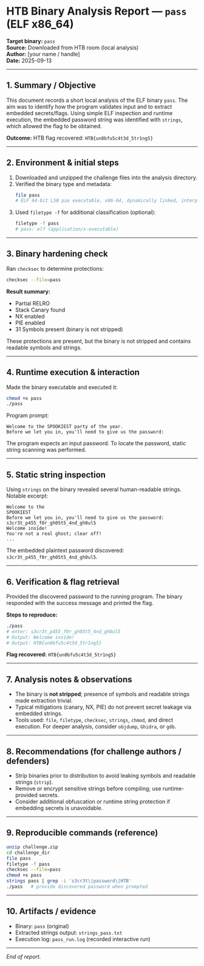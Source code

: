 # HTB Binary Analysis Report — `pass` (ELF x86_64)

**Target binary:** `pass`  
**Source:** Downloaded from HTB room (local analysis)  
**Author:** [your name / handle]  
**Date:** 2025-09-13

---

## 1. Summary / Objective
This document records a short local analysis of the ELF binary `pass`. The aim was to identify how the program validates input and to extract embedded secrets/flags. Using simple ELF inspection and runtime execution, the embedded password string was identified with `strings`, which allowed the flag to be obtained.

**Outcome:** HTB flag recovered: `HTB{un0bfu5c4t3d_5tr1ng5}`

---

## 2. Environment & initial steps
1. Downloaded and unzipped the challenge files into the analysis directory.  
2. Verified the binary type and metadata:
   ```bash
   file pass
   # ELF 64-bit LSB pie executable, x86-64, dynamically linked, interpreter /lib64/ld-linux-x86-64.so.2, not stripped
   ```
3. Used `filetype -f` for additional classification (optional):
   ```bash
   filetype -f pass
   # pass: elf (application/x-executable)
   ```

---

## 3. Binary hardening check
Ran `checksec` to determine protections:
```bash
checksec --file=pass
```
**Result summary:**
- Partial RELRO
- Stack Canary found
- NX enabled
- PIE enabled
- 31 Symbols present (binary is not stripped)

These protections are present, but the binary is not stripped and contains readable symbols and strings.

---

## 4. Runtime execution & interaction
Made the binary executable and executed it:

```bash
chmod +x pass
./pass
```

Program prompt:
```
Welcome to the SPOOKIEST party of the year.
Before we let you in, you'll need to give us the password:
```

The program expects an input password. To locate the password, static string scanning was performed.

---

## 5. Static string inspection
Using `strings` on the binary revealed several human-readable strings. Notable excerpt:

```
Welcome to the 
SPOOKIEST
Before we let you in, you'll need to give us the password: 
s3cr3t_p455_f0r_gh05t5_4nd_gh0ul5
Welcome inside!
You're not a real ghost; clear off!
...
```

The embedded plaintext password discovered: `s3cr3t_p455_f0r_gh05t5_4nd_gh0ul5`.

---

## 6. Verification & flag retrieval
Provided the discovered password to the running program. The binary responded with the success message and printed the flag.

**Steps to reproduce:**
```bash
./pass
# enter: s3cr3t_p455_f0r_gh05t5_4nd_gh0ul5
# Output: Welcome inside!
# Output: HTB{un0bfu5c4t3d_5tr1ng5}
```

**Flag recovered:** `HTB{un0bfu5c4t3d_5tr1ng5}`

---

## 7. Analysis notes & observations
- The binary is **not stripped**; presence of symbols and readable strings made extraction trivial.  
- Typical mitigations (canary, NX, PIE) do not prevent secret leakage via embedded strings.  
- Tools used: `file`, `filetype`, `checksec`, `strings`, `chmod`, and direct execution. For deeper analysis, consider `objdump`, `Ghidra`, or `gdb`.

---

## 8. Recommendations (for challenge authors / defenders)
- Strip binaries prior to distribution to avoid leaking symbols and readable strings (`strip`).  
- Remove or encrypt sensitive strings before compiling; use runtime-provided secrets.  
- Consider additional obfuscation or runtime string protection if embedding secrets is unavoidable.

---

## 9. Reproducible commands (reference)
```bash
unzip challenge.zip
cd challenge_dir
file pass
filetype -f pass
checksec --file=pass
chmod +x pass
strings pass | grep -i 's3cr3t\|password\|HTB'
./pass   # provide discovered password when prompted
```

---

## 10. Artifacts / evidence
- Binary: `pass` (original)  
- Extracted strings output: `strings_pass.txt`  
- Execution log: `pass_run.log` (recorded interactive run)

---

*End of report.*

